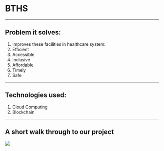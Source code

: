 # BTHS
----

## Problem it solves:
1. Improves these facilities in healthcare system:
2. Efficient
3. Accessible
4. Inclusive
5. Affordable
6. Timely
7. Safe

---

## Technologies used:
1. Cloud Computing
2. Blockchain

---

## A short walk through to our project
![](BTHSPresentation.gif)
